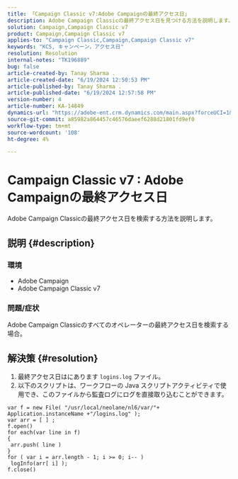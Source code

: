 ```yaml
---
title: 「Campaign Classic v7:Adobe Campaignの最終アクセス日」
description: Adobe Campaign Classicの最終アクセス日を見つける方法を説明します。
solution: Campaign,Campaign Classic v7
product: Campaign,Campaign Classic v7
applies-to: "Campaign Classic,Campaign,Campaign Classic v7"
keywords: "KCS, キャンペーン，アクセス日"
resolution: Resolution
internal-notes: "TK196889"
bug: false
article-created-by: Tanay Sharma .
article-created-date: "6/19/2024 12:50:53 PM"
article-published-by: Tanay Sharma .
article-published-date: "6/19/2024 12:57:58 PM"
version-number: 4
article-number: KA-14849
dynamics-url: "https://adobe-ent.crm.dynamics.com/main.aspx?forceUCI=1&pagetype=entityrecord&etn=knowledgearticle&id=fb59c88c-3a2e-ef11-840b-6045bd0065b6"
source-git-commit: a85982a864457c46576daeef6288d21801fd9ef0
workflow-type: tm+mt
source-wordcount: '108'
ht-degree: 4%

---
```


# Campaign Classic v7 : Adobe Campaignの最終アクセス日


Adobe Campaign Classicの最終アクセス日を検索する方法を説明します。

## 説明 {#description}


### 環境

- Adobe Campaign
- Adobe Campaign Classic v7


### 問題/症状

Adobe Campaign Classicのすべてのオペレーターの最終アクセス日を検索する場合。


## 解決策 {#resolution}


1. 最終アクセス日はにあります `logins.log` ファイル。
2. 以下のスクリプトは、ワークフローの Java スクリプトアクティビティで使用でき、このファイルから監査ログにログを直接取り込むことができます。



```
var f = new File( "/usr/local/neolane/nl6/var/"+ Application.instanceName +"/logins.log" );
var arr = [ ] ;
f.open()
for each(var line in f)
{
 arr.push( line )
}
for ( var i = arr.length - 1; i >= 0; i-- )
 logInfo(arr[ i] );
f.close()
```



